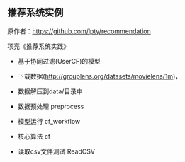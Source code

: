 ## 推荐系统实例

原作者：https://github.com/lpty/recommendation

项亮《推荐系统实践》

* 基于协同过滤(UserCF)的模型

* 下载数据(http://grouplens.org/datasets/movielens/1m)，

* 数据解压到data/目录中

* 数据预处理 preprocess

* 模型运行 cf_workflow

* 核心算法 cf

* 读取csv文件测试 ReadCSV
